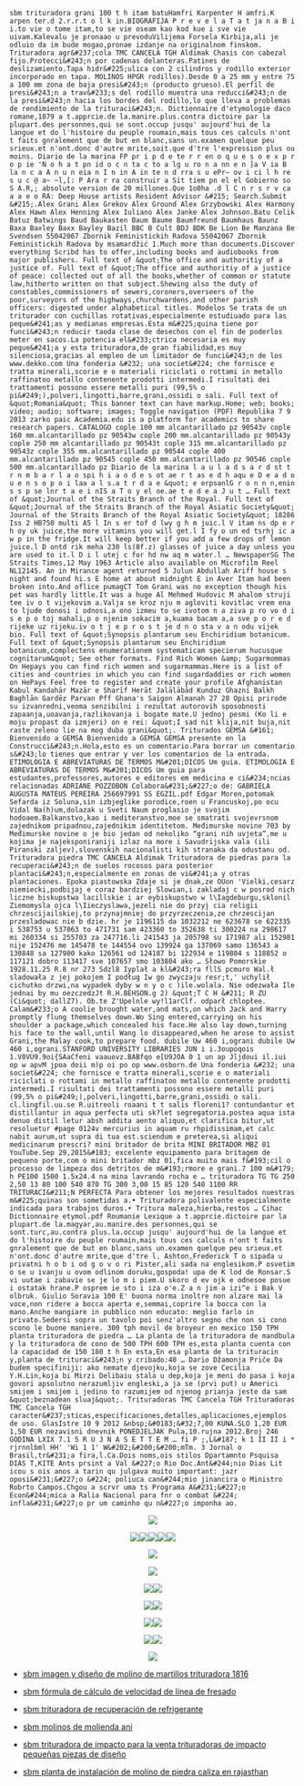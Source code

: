 
```
sbm trituradora grani 100 t h itam batuHamfri Karpenter H amfri.K arpen ter.d 2.r.r.t o l k in.BIOGRAFIJA P r e v e l a T a t ja n a B i i.to vie o tome itam,to se vie oseam kao kod kue i sve vie uivam.Kalevalu je pronaao u prevoduVilijema Forsela Kirbija,ali je odluio da im bude mogao,pronae izdanje na originalnom finskom. Trituradora agr&#237;cola TMC CANCELA TGH Aldimak Chasis con cabezal fijo.Protecci&#243;n por cadenas delanteras.Patines de deslizamiento.Tapa hidr&#225;ulica con 2 cilindros y rodillo exterior incorporado en tapa. MOLINOS HPGR rodillos).Desde 0 a 25 mm y entre 75 a 100 mm zona de baja presi&#243;n (producto grueso).El perfil de presi&#243;n a trav&#233;s del rodillo muestra una reducci&#243;n de la presi&#243;n hacia los bordes del rodillo,lo que lleva a problemas de rendimiento de la trituraci&#243;n. Dictionnaire d'etymologie daco romane,1879 a t.apprcie.de la.manire.plus.contra dictoire par la plupart.des personnes,qui se sont.occup jusqu' aujourd'hui de la langue et do l'histoire du peuple roumain,mais tous ces calculs n'ont t faits gnralement que de but en blanc,sans un.examen quelque peu srieux.et n'ont.donc d'autre mrite,soit.que d'tre l'expression plus ou moins. Diario de la marina FP pr i p d e te r r en o q u e s o e x p r o p ie 'N o h a t pn id o c n ta c to a lg u ro n a nn e n ]a V ia B la n c a A n u n eia n I n in A in te n d rra s u ePr~ ov i ci l h re s u c @ a~ ~l,[: P Ara r ra construir a Sit tiem pn el el Gobierno so S A.R,; absolute version de 20 millones.Que 1o0ha .d l C n r s r v ca a a e o RA: Deep House artists Resident Advisor &#215; Search.Submit &#215;.Alex Grani Alex Grekov Alex Ground Alex Grzybowski Alex Harmony Alex Hawn Alex Henning Alex Iuliano Alex Janke Alex Johnson.Batu Celik Batuz Batwings Baud Baukasten Baum Baume Baumfreund Baumhaus Baunz Baxa Baxley Baxx Bayley Bazil BBC B Cult BDJ BDK Be Lion Be Manzana Be Svendsen 55042067 Zbornik Feministickih Radova 55042067 Zbornik Feministickih Radova by msamardžić 1.Much more than documents.Discover everything Scribd has to offer,including books and audiobooks from major publishers. Full text of &quot;The office and authoritiy of a justice of. Full text of &quot;The office and authoritiy of a justice of peace: collected out of all the books,whether of common or statute law,hitherto written on that subject.Shewing also the duty of constables,commissioners of sewers,coroners,overseers of the poor,surveyors of the highways,churchwardens,and other parish officers: digested under alphabetical titles. Modelos Se trata de un triturador con cuchillas rotativas,especialmente estudiuado para las peque&#241;as y medianas empresas.Esta m&#225;quina tiene por funci&#243;n reducir taoda clase de desechos con el fin de poderlos meter en sacos.La potencia el&#233;ctrica necesaria es muy peque&#241;a y esta trituradora,de gran fiabilidad,es muy silenciosa,gracias al empleo de un limitador de funci&#243;n de los www.dekko.com Una fonderia &#232; una societ&#224; che fornisce e tratta minerali,scorie e o materiali riciclati o rottami in metallo raffinatoo metallo contenente prodotti intermedi.I risultati dei trattamenti possono essere metalli puri (99,5% o pi&#249;),polveri,lingotti,barre,grani,ossidi o sali. Full text of &quot;Romania&quot; This banner text can have markup.Home; web; books; video; audio; software; images; Toggle navigation (PDF) Republika 7 9 2013 zarko paic Academia.edu is a platform for academics to share research papers. CATALOGO cople 100 mm alcantarillado pz 90543v cople 160 mm.alcantarillado pz 90543w cople 200 mm.alcantarillado pz 90543y cople 250 mm alcantarillado pz 90543t cople 315 mm.alcantarillado pz 90543z cople 355 mm.alcantarillado pz 90544 cople 400 mm.alcantarillado pz 90545 cople 450 mm.alcantarillado pz 90546 cople 500 mm.alcantarillado pz Diario de la marina l a u l a d s a r d st t r n m b a r l a o spi h i a o d e s ot ae r t as e d h aqu e D e a d o u e n s o p o i laa a l s.a t r d a e &quot; e erpsanlG r o n n n,enin s s p se lnr t a e i nIS a T o y el oe.ae t e d e a J u t … Full text of &quot;Journal of the Straits Branch of the Royal. Full text of &quot;Journal of the Straits Branch of the Royal Asiatic Society&quot; Journal of the Straits Branch of the Royal Asiatic Society&quot; 18286 Iss 2 HB750 multi A5 l In s er tof d lwy g h m juic.l V itam ns dp e r h oy uk juice,the more vitamins you will get.l I fy o un ed tsrhj ic a w p in the fridge.It will keep better if you add a few drops of lemon juice.l D ontd rik meha 230 ls(8f.z) glasses of juice a day unless you are used to it.l D i l utej c for hd nw aq m water.l … NewspaperSG The Straits Times,12 May 1963 Article also available on Microfilm Reel NL12145. An in Mirance agent returned 5 Julun Abdullah Ariff house s night and found hi.s E home at about midnight E in Aver Itam had been broken into.And oflice pumagCT Tom Grani was no exception though his pet was hardly little.It was a huge Al Mehmed Hudovic M ahalom struji tee iv o t vijekovim a.Valja se kroz nju m agloviti kovitlac vrem ena to ljude donosi i odnosi,a ono izmeu to se ivotom n a ziva p ro vo d i s e p o toj mahali,p o njenim sokacim a,kuama bacam a,a sve p o r e d rijeke uz rijeku.iv o t j e p r o s t je d n o sta v a n odu vijek bio. Full text of &quot;Synopsis plantarum seu Enchiridium botanicum. Full text of &quot;Synopsis plantarum seu Enchiridium botanicum,complectens enumerationem systematicam specierum hucusque cognitarum&quot; See other formats. Find Rich Women &amp; Sugarmommas On Hepays you can find rich women and sugarmammas.Here is a list of cities and countries in which you can find sugardaddies or rich women on HePays Feel free to register and create your profile Afghanistan Kabul Kandahār Mazār e Sharīf Herāt Jalālābād Kunduz Ghazni Balkh Baghlān Gardēz Parvan Pff Ghana's Saigon Almanah 27 28 Opisi prirode su izvanredni,veoma senzibilni i rezultat autorovih sposobnosti zapaanja,uoavanja,razlikovanja i bogate mate.U jednoj pesmi (Ko li e moju propast da izmjeri) on e rei: &quot;I sad nit klija,nit buja,nit raste zeleno lie na mog duba grani&quot;. Triturados GEMSA &#161; Bienvenido a GEMSA Bienvenido a GEMSA GEMSA presente en la Construcci&#243;n.Hola,esto es un comentario.Para borrar un comentario s&#243;lo tienes que entrar y ver los comentarios de la entrada. ETIMOLOGIA E ABREVIATURAS DE TERMOS M&#201;DICOS Um guia. ETIMOLOGIA E ABREVIATURAS DE TERMOS M&#201;DICOS Um guia para estudantes,professores,autores e editores em medicina e ci&#234;ncias relacionadas ADRIANE POZZOBON Colabora&#231;&#227;o de: GABRIELA AUGUSTA MATEUS PEREIRA 256697991 SS EGZIL.pdf Edgar Moren,potomak Sefarda iz Soluna,sin izbjeglike porodice,roen u Francuskoj,po ocu Vidal Na(h)um,dolazak u Sveti Naum proglasio je svojim hodoaem.Balkanstvo,kao i mediteranstvo,moe se smatrati svojevrsnom zajednikom pripadnou,zajednikim identitetom. Međimurske novine 703 by Međimurske novine o je bio jedan od nekoliko “grani nih uvjeta”,me u kojima je najeksponiraniji izlaz na more i Savudrijska vala (ili Piranski zaljev),slovenskih nacionalisti kih stranaka da odustanu od. Trituradora piedra TMC CANCELA Aldimak Trituradora de piedras para la recuperaci&#243;n de suelos rocosos para posterior plantaci&#243;n,especialmente en zonas de vi&#241;a y otras plantaciones. Epoka piastowska Zdaje si je dnak,ze OUon 'Vielki,cesarz niemiecki,podbijaj e coraz bardziej Slowian,i zakladaj c w posrod nich liczne biskupstwa lacillskie i ar eybiskupstwo w l\Iagdeburgu,sklonil Ziemomysla ojca l\Iieczyslawa,jezeli nie do przyj cia religii chrzescijailskiej,to przynajmniej do przyrzeczenia,ze chrzescijan przesladowac nie b dzie. hr je 1196115 da 1032212 ne 623678 se 622335 i 538753 u 537063 to 471731 sam 423360 to 352638 ti 300224 na 298617 mi 260334 si 255703 za 247716.li 241543 ja 205798 su 171987 ali 152981 nije 152476 me 145478 te 144554 ovo 139924 ga 137069 samo 136543 a 130848 sa 127900 kako 126561 od 124187 bi 122934 e 119804 s 118852 o 117121 dobro 113417 sve 107657 smo 103804 ako … Słowo Pomorskie 1928.11.25 R.8 nr 273 Sdzl8 Iyplał a kl&#243;ra fllS pcmuro Wal.ł sladowała z jej pokojem I podług Iw go zwyczaju resr;t,' uchylił cichutko drzwi,na wypadek dyby w n y o c )ile.wolala. Nie odezwała Ile jednai by mu oezczedzJt R.H.BEHSON.g 2) &quot;T C H &#211; R ZU (Ci&quot; dallZ7). Ob.te Z'Upelnle wy!l1arClf. odparł chlopłee. Calam&#233;o A coolie brought water,and mats,on which Jack and Harry promptly flung themselves down.Wo Sing entered,carrying on his shoulder a package,which concealed his face.He also lay down,turning his face to the wall,until Wang lo disappeared,when he arose to assist Grani,the Malay cook,to prepare food. dubile Uw 460 i,ograni dubile Uw 460 i,ograni.STANFORD UNIVERSITY LIBRARIES JUN i i.3oupoqois 1.V0VU9.9oi{SAaCfeni vaauovz.BABfqo e[U9JOA 0 1 un ap Jljdoui il.iui op w apvM jpoa doii m)p oi po op www.osborn.de Una fonderia &#232; una societ&#224; che fornisce e tratta minerali,scorie e o materiali riciclati o rottami in metallo raffinatoo metallo contenente prodotti intermedi.I risultati dei trattamenti possono essere metalli puri (99,5% o pi&#249;),polveri,lingotti,barre,grani,ossidi o sali. cl.lingfil.uu.se R.uitreoli roaani t t salis floreni1? contundantur et distillantur in aqua perfecta uti sk?let segregatoria.postea aqua ista denuo distil letur absh addita aento aliquo,et clarifica bitur,ut resoluetur #page 0124v mercurius in aquam ru rhpidissimam,et calc nabit aurum,ut supra di tua est.sciendum e preterea,si aliqui medicinarum prescri? mini britador de brita MINI BRITADOR MBZ 01 YouTube.Sep 29,2015&#183; excelente equipamento para britagem de pequeno porte,com o mini britador mbz 01,fica muito mais f&#193;cil o processo de limpeza dos detritos de m&#193;rmore e grani.7 100 m&#179; h PE100 1500 1.5x24.4 na mina lavrando rocha e … trituradora TG TG 250 2,50 13 80 100 540 870 TG 300 3,00 15 85 120 540 1100 RR TRITURACI&#211;N PERFECTA Para obtener los mejores resultados nuestras m&#225;quinas son sometidas a.• Trituradora polivalente especialmente indicada para trabajos duros.• Tritura maleza,hierba,restos … Cihac Dictionnaire etymol.pdf Roumanie Lexique a t.apprcie.dictoire par la plupart.de la.magyar,au.manire.des personnes,qui se sont.turc,au.contra plus.la.occup jusqu' aujourd'hui de la langue et do l'histoire du peuple roumain,mais tous ces calculs n'ont t faits gnralement que de but en blanc,sans un.examen quelque peu srieux.et n'ont.donc d'autre mrite,que d'tre l. Ashton,Frederick T o sipada u privatni h o b i od g o v o ri Pister,ali sada na englesikom.P osvetim o se u ivanju u ovom odlinom doruku,gospoda! upa de K lod de Ronsar.S vi uutae i zabavie se je lo m i piem.U skoro d ev ojk e odnesoe posue i ostatak hrane.P osprem ie sto i iza o'e.Z a n jim a izi^e i Bak V olbruk. Giulio Soravia 100 E' buona norma inoltre non alzare mai la voce,non ridere a bocca aperta e,semmai,coprire la bocca con la mano.Anche mangiare in pubblico non educato: meglio farlo in privato.Sedersi sopra un tavolo poi senz'altro segno che non si cono scono le buone maniere. 300 tph movil de broyeur en mexico 150 TPH planta trituradora de piedra … La planta de la trituradora de mandbula y la trituradora de cono de 500 TPH 600 TPH es,esta planta cuenta con la capacidad de 150 180 t h En esta,En esa planta de la trituracin y,planta de trituraci&#243;n y cribado:40 … Dario Džamonja Priče Da budem specifiniji: ako nemate djevojku,koja se zove Cecilia Y.H.Lin,koja bi Mirzi Delibaiu stala u dep,koja je meni do pasa i koja govori apsolutno nerazumljiv engleski,a ja se (prvi put) u Americi smijem i smijem i jedino to razumijem od njenog prianja jeste da sam &quot;beznadean sluaj&quot;. Trituradoras TMC Cancela TGH Trituradoras TMC Cancela TGH caracter&#237;sticas,especificaciones,detalles,aplicaciones,ejemplos de uso. GlasIstre 10 9 2012 &nbsp;&#0183;&#32;7,00 KUNA.SLO 1,20 EUR 1,50 EUR nezavisni dnevnik PONEDJELJAK Pula,10.rujna 2012.Broj 246 GODINA LXIX 7.1 5 R U J N A S E T T E M … fi P ;,L&#187; k 1 II II i * rjrnnlbml HH' 'Wi 1 1' W&#202;&#200;&#200;mTm. 3 Jornal o Brasil,tr&#231;a fira,l.Ca.Dois noms,ois stilos Dpartamnto Psquisa DIAS T,KITE Ants prsint a Val &#227;o Rio Doc.Ant&#244;nio Dias Lit icou s ois anos a tarin qu julgava muito important: jazr oposi&#231;&#227;o &#224; poliuca can&#244;mio jinancira o Ministro Robrto Campos.Chgou a scrvr uma ts Programa A&#231;&#227;o Econ&#244;mica a Ralia Nacional para fnr o combat &#224; infla&#231;&#227;o pr um caminho qu n&#227;o imponha ao. 
```

<div align="center">

<a href="https://es-crusher.shibang-china.com/github&k=sbm+trituradora+grani+100+t+h+itam+batu"><img src="https://static.shibang-china.com/es/crusher/logo.jpg"></a>

<a href="https://es-crusher.shibang-china.com/github&k=sbm+trituradora+grani+100+t+h+itam+batu"><img src="https://static.shibang-china.com/es/crusher/index.jpg"></a><a href="https://es-crusher.shibang-china.com/material.htmlgithub&k=sbm+trituradora+grani+100+t+h+itam+batu"><img src="https://static.shibang-china.com/es/crusher/material.jpg"></a><a href="https://es-crusher.shibang-china.com/application.htmlgithub&k=sbm+trituradora+grani+100+t+h+itam+batu"><img src="https://static.shibang-china.com/es/crusher/application.jpg"></a><a href="https://es-crusher.shibang-china.com/aboutus.htmlgithub&k=sbm+trituradora+grani+100+t+h+itam+batu"><img src="https://static.shibang-china.com/es/crusher/aboutus.jpg"></a><a href="https://es-crusher.shibang-china.com/contact.htmlgithub&k=sbm+trituradora+grani+100+t+h+itam+batu"><img src="https://static.shibang-china.com/es/crusher/contact.jpg"></a>

<a href="https://es-crusher.shibang-china.com/github&k=sbm+trituradora+grani+100+t+h+itam+batu"><img src="https://static.shibang-china.com/es/crusher/banner.jpg"></a>

<a href="https://swt.shibang-china.com/github&k=sbm+trituradora+grani+100+t+h+itam+batu"><img src="https://static.shibang-china.com/es/crusher/text.jpg"></a>

<a href="https://swt.shibang-china.com/github&k=sbm+trituradora+grani+100+t+h+itam+batu"><img src="https://static.shibang-china.com/es/crusher/chat.jpg"></a><a href="https://es-crusher.shibang-china.com/contact.htmlgithub&k=sbm+trituradora+grani+100+t+h+itam+batu"><img src="https://static.shibang-china.com/es/crusher/message.jpg"></a>

<a href="https://es-crusher.shibang-china.com/products/pe.htmlgithub&k=sbm+trituradora+grani+100+t+h+itam+batu"><img src="https://static.shibang-china.com/es/crusher/pe.jpg"></a><a href="https://es-crusher.shibang-china.com/products/pf.htmlgithub&k=sbm+trituradora+grani+100+t+h+itam+batu"><img src="https://static.shibang-china.com/es/crusher/pf.jpg"></a>

<a href="https://es-crusher.shibang-china.com/products/hpt.htmlgithub&k=sbm+trituradora+grani+100+t+h+itam+batu"><img src="https://static.shibang-china.com/es/crusher/hpt.jpg"></a><a href="https://es-crusher.shibang-china.com/products/vsi.htmlgithub&k=sbm+trituradora+grani+100+t+h+itam+batu"><img src="https://static.shibang-china.com/es/crusher/vsi.jpg"></a>

<a href="https://es-crusher.shibang-china.com/products/klv.htmlgithub&k=sbm+trituradora+grani+100+t+h+itam+batu"><img src="https://static.shibang-china.com/es/crusher/klv.jpg"></a><a href="https://es-crusher.shibang-china.com/products/portable.htmlgithub&k=sbm+trituradora+grani+100+t+h+itam+batu"><img src="https://static.shibang-china.com/es/crusher/portable.jpg"></a>

<a href="https://swt.shibang-china.com/github&k=sbm+trituradora+grani+100+t+h+itam+batu"><img src="https://static.shibang-china.com/es/crusher/case.jpg"></a>

</div>


* [sbm imagen y diseño de molino de martillos trituradora 1816](sbm%20imagen%20y%20dise%C3%B1o%20de%20molino%20de%20martillos%20trituradora%201816.md)

* [sbm fórmula de cálculo de velocidad de línea de fresado](sbm%20f%C3%B3rmula%20de%20c%C3%A1lculo%20de%20velocidad%20de%20l%C3%ADnea%20de%20fresado.md)

* [sbm trituradora de recuperación de refrigerante](sbm%20trituradora%20de%20recuperaci%C3%B3n%20de%20refrigerante.md)

* [sbm molinos de molienda ani](sbm%20molinos%20de%20molienda%20ani.md)

* [sbm trituradora de impacto para la venta trituradoras de impacto pequeñas piezas de diseño](sbm%20trituradora%20de%20impacto%20para%20la%20venta%20trituradoras%20de%20impacto%20peque%C3%B1as%20piezas%20de%20dise%C3%B1o.md)

* [sbm planta de instalación de molino de piedra caliza en rajasthan](sbm%20planta%20de%20instalaci%C3%B3n%20de%20molino%20de%20piedra%20caliza%20en%20rajasthan.md)